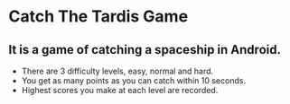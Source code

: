 # Catch The Tardis Game

## It is a game of catching a spaceship in Android.

- There are 3 difficulty levels, easy, normal and hard.
- You get as many points as you can catch within 10 seconds.
- Highest scores you make at each level are recorded.
